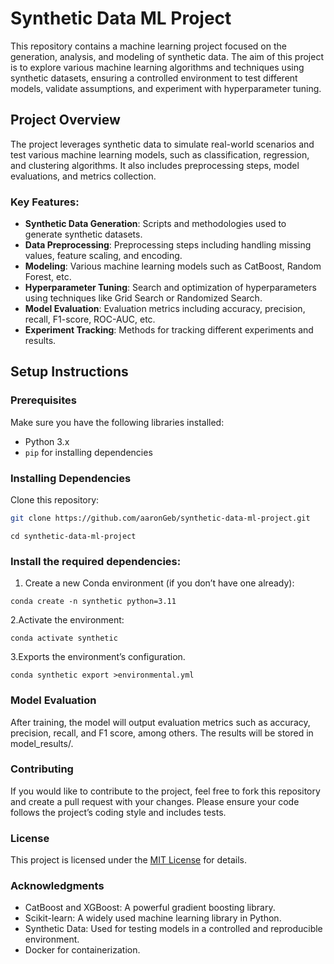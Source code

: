 # Synthetic Data ML Project

This repository contains a machine learning project focused on the generation, analysis, and modeling of synthetic data. The aim of this project is to explore various machine learning algorithms and techniques using synthetic datasets, ensuring a controlled environment to test different models, validate assumptions, and experiment with hyperparameter tuning.

## Project Overview

The project leverages synthetic data to simulate real-world scenarios and test various machine learning models, such as classification, regression, and clustering algorithms. It also includes preprocessing steps, model evaluations, and metrics collection.

### Key Features:
- **Synthetic Data Generation**: Scripts and methodologies used to generate synthetic datasets.
- **Data Preprocessing**: Preprocessing steps including handling missing values, feature scaling, and encoding.
- **Modeling**: Various machine learning models such as CatBoost, Random Forest, etc.
- **Hyperparameter Tuning**: Search and optimization of hyperparameters using techniques like Grid Search or Randomized Search.
- **Model Evaluation**: Evaluation metrics including accuracy, precision, recall, F1-score, ROC-AUC, etc.
- **Experiment Tracking**: Methods for tracking different experiments and results.

## Setup Instructions

### Prerequisites

Make sure you have the following libraries installed:

- Python 3.x
- `pip` for installing dependencies

### Installing Dependencies

Clone this repository:

```bash
git clone https://github.com/aaronGeb/synthetic-data-ml-project.git
```
```
cd synthetic-data-ml-project
```
### Install the required dependencies:
1.	Create a new Conda environment (if you don’t have one already):
```
conda create -n synthetic python=3.11
```
2.Activate the environment:
```
conda activate synthetic
```
3.Exports the environment’s configuration.
```
conda synthetic export >environmental.yml
```

### Model Evaluation

After training, the model will output evaluation metrics such as accuracy, precision, recall, and F1 score, among others. The results will be stored in model_results/.

### Contributing

If you would like to contribute to the project, feel free to fork this repository and create a pull request with your changes. Please ensure your code follows the project’s coding style and includes tests.

### License

This project is licensed under the [MIT License](LICENSE) for details.

### Acknowledgments
- CatBoost and XGBoost: A powerful gradient boosting library.
- Scikit-learn: A widely used machine learning library in Python.
- Synthetic Data: Used for testing models in a controlled and reproducible environment.
- Docker for containerization.